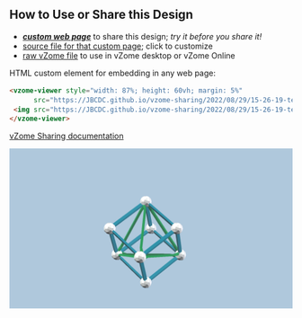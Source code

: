 
## How to Use or Share this Design

 - [***custom web page***][post] to share this design; *try it before you share it!*
 - [source file for that custom page][source]; click to customize
 - [raw vZome file][raw] to use in vZome desktop or vZome Online
 
 HTML custom element for embedding in any web page:
 ```html
<vzome-viewer style="width: 87%; height: 60vh; margin: 5%"
       src="https://JBCDC.github.io/vzome-sharing/2022/08/29/15-26-19-tetracube/tetracube.vZome" >
  <img src="https://JBCDC.github.io/vzome-sharing/2022/08/29/15-26-19-tetracube/tetracube.png" />
</vzome-viewer>
 ```

[vZome Sharing documentation](https://vzome.github.io/vzome/sharing.html#how-it-works)

![Image](<tetracube.png>)


[post]: <https://JBCDC.github.io/vzome-sharing/2022/08/29/tetracube-15-26-19.html>
[source]: <https://github.com/JBCDC/vzome-sharing/edit/main/_posts/2022-08-29-tetracube-15-26-19.md>
[raw]: <https://raw.githubusercontent.com/JBCDC/vzome-sharing/main/2022/08/29/15-26-19-tetracube/tetracube.vZome>